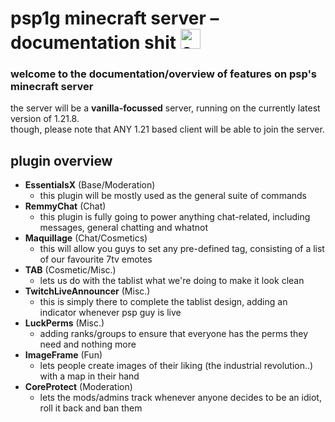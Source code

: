 # psp1g minecraft server – documentation shit <img alt="explosion" height="32px" src="https://cdn.7tv.app/emote/01G441MB3G0003ZBJEP4ZNWG0T/4x.gif" />

### welcome to the documentation/overview of features on psp's minecraft server 
the server will be a **vanilla-focussed** server, running on the currently latest version of 1.21.8.  
though, please note that ANY 1.21 based client will be able to join the server.

## __plugin overview__
- **EssentialsX** (Base/Moderation)
    - this plugin will be mostly used as the general suite of commands
- **RemmyChat** (Chat)
    - this plugin is fully going to power anything chat-related, including messages, general chatting and whatnot
- **Maquillage** (Chat/Cosmetics)
    - this will allow you guys to set any pre-defined tag, consisting of a list of our favourite 7tv emotes
- **TAB** (Cosmetic/Misc.)
    - lets us do with the tablist what we're doing to make it look clean
- **TwitchLiveAnnouncer** (Misc.)
    - this is simply there to complete the tablist design, adding an indicator whenever psp guy is live
- **LuckPerms** (Misc.)
    - adding ranks/groups to ensure that everyone has the perms they need and nothing more
- **ImageFrame** (Fun)
    - lets people create images of their liking (the industrial revolution..)  with a map in their hand
- **CoreProtect** (Moderation)
    - lets the mods/admins track whenever anyone decides to be an idiot, roll it back and ban them
